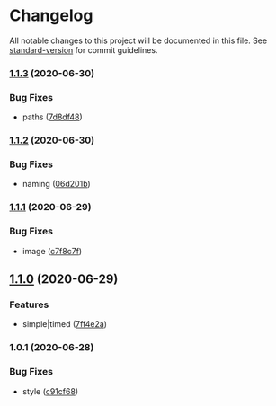 # Changelog

All notable changes to this project will be documented in this file. See [standard-version](https://github.com/conventional-changelog/standard-version) for commit guidelines.

### [1.1.3](https://github.com/freedomsex/captcha-image/compare/v1.1.2...v1.1.3) (2020-06-30)


### Bug Fixes

* paths ([7d8df48](https://github.com/freedomsex/captcha-image/commit/7d8df484c1c10160f5847d7717f135d8c708aadd))

### [1.1.2](https://github.com/freedomsex/captcha-image/compare/v1.1.1...v1.1.2) (2020-06-30)


### Bug Fixes

* naming ([06d201b](https://github.com/freedomsex/captcha-image/commit/06d201b2395ae3730c95e85f6a9c43c3378f2860))

### [1.1.1](https://github.com/freedomsex/captcha-image/compare/v1.1.0...v1.1.1) (2020-06-29)


### Bug Fixes

* image ([c7f8c7f](https://github.com/freedomsex/captcha-image/commit/c7f8c7f734f9d4a0f3ad760bc1b216fdd2d39273))

## [1.1.0](https://github.com/freedomsex/captcha-image/compare/v1.0.1...v1.1.0) (2020-06-29)


### Features

* simple|timed ([7ff4e2a](https://github.com/freedomsex/captcha-image/commit/7ff4e2aac44b1c901fb014f199abc6d3d78f803e))

### 1.0.1 (2020-06-28)


### Bug Fixes

* style ([c91cf68](https://github.com/freedomsex/captcha-image/commit/c91cf6837c0321bf8389dd63cd15b52e8cc8e92d))
